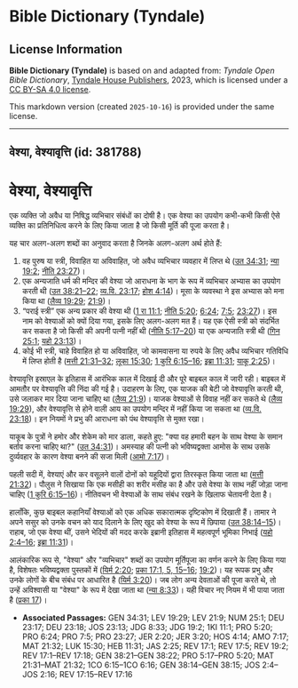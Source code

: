 # Bible Dictionary (Tyndale)

## License Information

**Bible Dictionary (Tyndale)** is based on and adapted from: _Tyndale Open Bible Dictionary_, [Tyndale House Publishers](https://tyndaleopenresources.com/), 2023, which is licensed under a [CC BY-SA 4.0 license](https://creativecommons.org/licenses/by-sa/4.0/legalcode.en).

This markdown version (created `2025-10-16`) is provided under the same license.



--------------------------------

## वेश्या, वेश्यावृत्ति (id: 381788)

वेश्या, वेश्यावृत्ति
====================

एक व्यक्ति जो अवैध या निषिद्ध व्यभिचार संबंधों का दोषी है। एक वेश्या का उपयोग कभी\-कभी किसी ऐसे व्यक्ति का प्रतिनिधित्व करने के लिए किया जाता है जो किसी मूर्ति की पूजा करता है।

यह चार अलग\-अलग शब्दों का अनुवाद करता है जिनके अलग\-अलग अर्थ होते हैं:

1. वह पुरुष या स्त्री, विवाहित या अविवाहित, जो अवैध व्यभिचार व्यवहार में लिप्त थे ([उत 34:31](https://ref.ly/Gen34:31); [न्या 19:2](https://ref.ly/Judg19:2); [नीति 23:27](https://ref.ly/Prov23:27))।
2. एक अन्यजाति धर्म की मन्दिर की वेश्या जो आराधना के भाग के रूप में व्यभिचार अभ्यास का उपयोग करती थी ([उत 38:21–22](https://ref.ly/Gen38:21-Gen38:22); [व्य.वि. 23:17](https://ref.ly/Deut23:17); [होश 4:14](https://ref.ly/Hos4:14))। मूसा के व्यवस्था ने इस अभ्यास को मना किया था ([लैव्य 19:29](https://ref.ly/Lev19:29); [21:9](https://ref.ly/Lev21:9))।
3. “पराई स्त्री” एक अन्य प्रकार की वेश्या थी ([1 रा 11:1](https://ref.ly/1Kgs11:1); [नीति 5:20](https://ref.ly/Prov5:20); [6:24](https://ref.ly/Prov6:24); [7:5](https://ref.ly/Prov7:5); [23:27](https://ref.ly/Prov23:27))। इस नाम को वेश्याओं को क्यों दिया गया, इसके लिए अलग\-अलग मत हैं। यह एक ऐसी स्त्री को संदर्भित कर सकता है जो किसी की अपनी पत्नी नहीं थी ([नीति 5:17–20](https://ref.ly/Prov5:17-Prov5:20)) या एक अन्यजाति स्त्री थी ([गिन 25:1](https://ref.ly/Num25:1); [यहो 23:13](https://ref.ly/Josh23:13))।
4. कोई भी स्त्री, चाहे विवाहित हो या अविवाहित, जो कामवासना या रुपये के लिए अवैध व्यभिचार गतिविधि में लिप्त होती है ([मत्ती 21:31–32](https://ref.ly/Matt21:31-Matt21:32); [लूका 15:30](https://ref.ly/Luke15:30); [1 कुरि 6:15–16](https://ref.ly/1Cor6:15-1Cor6:16); [इब्रा 11:31](https://ref.ly/Heb11:31); [याकू 2:25](https://ref.ly/Jas2:25))।

वेश्यावृत्ति इस्राएल के इतिहास में आरंभिक काल में दिखाई दी और पूरे बाइबल काल में जारी रही। बाइबल में आमतौर पर वेश्यावृत्ति की निंदा की गई है। उदाहरण के लिए, एक याजक की बेटी जो वेश्यावृत्ति करती थी, उसे जलाकर मार दिया जाना चाहिए था ([लैव्य 21:9](https://ref.ly/Lev21:9))। याजक वेश्याओं से विवाह नहीं कर सकते थे ([लैव्य 19:29](https://ref.ly/Lev19:29)), और वेश्यावृत्ति से होने वाली आय का उपयोग मन्दिर में नहीं किया जा सकता था ([व्य.वि. 23:18](https://ref.ly/Deut23:18))। इन नियमों ने प्रभु की आराधना को पंथ वेश्यावृत्ति से मुक्त रखा।

याकूब के पुत्रों ने हमोर और शेकेम को मार डाला, कहते हुए: "क्या वह हमारी बहन के साथ वेश्या के समान बर्ताव करना चाहिए था?" ([उत 34:31](https://ref.ly/Gen34:31))। अमस्याह की पत्नी को भविष्यद्वक्ता आमोस के साथ उसके दुर्व्यवहार के कारण वेश्या बनने की सजा मिली ([आमो 7:17](https://ref.ly/Amos7:17))।

पहली सदी में, वेश्याएं और कर वसूलने वालों दोनों को यहूदियों द्वारा तिरस्कृत किया जाता था ([मत्ती 21:32](https://ref.ly/Matt21:32))। पौलुस ने सिखाया कि एक मसीही का शरीर मसीह का है और उसे वेश्या के साथ नहीं जोड़ा जाना चाहिए ([1 कुरि 6:15–16](https://ref.ly/1Cor6:15-1Cor6:16))। नीतिवचन भी वेश्याओं के साथ संबंध रखने के खिलाफ चेतावनी देता है।

हालाँकि, कुछ बाइबल कहानियाँ वेश्याओं को एक अधिक सकारात्मक दृष्टिकोण में दिखाती हैं। तामार ने अपने ससुर को उनके वचन को याद दिलाने के लिए खुद को वेश्या के रूप में छिपाया ([उत 38:14–15](https://ref.ly/Gen38:14-Gen38:15))। राहाब, जो एक वेश्या थीं, उसने भेदियों की मदद करके इब्रानी इतिहास में महत्वपूर्ण भूमिका निभाई ([यहो 2:4–16](https://ref.ly/Josh2:4-Josh2:16); [इब्रा 11:31](https://ref.ly/Heb11:31))।

आलंकारिक रूप से, "वेश्या" और "व्यभिचार" शब्दों का उपयोग मूर्तिपूजा का वर्णन करने के लिए किया गया है, विशेषतः भविष्यद्वक्ता पुस्तकों में ([यिर्म 2:20](https://ref.ly/Jer2:20); [प्रका 17:1, 5, 15](https://ref.ly/Rev17:1,Rev17:5,Rev17:15-Rev17:16)[–](https://ref.ly/Rev17:1)[16](https://ref.ly/Rev17:1,Rev17:5,Rev17:15-Rev17:16); [19:2](https://ref.ly/Rev19:2))। यह रूपक प्रभु और उनके लोगों के बीच संबंध पर आधारित है ([यिर्म 3:20](https://ref.ly/Jer3:20))। जब लोग अन्य देवताओं की पूजा करते थे, तो उन्हें अविश्वासी या "वेश्या" के रूप में देखा जाता था ([न्या 8:33](https://ref.ly/Judg8:33))। यही विचार नए नियम में भी पाया जाता है ([प्रका 17](https://ref.ly/Rev17:1-Rev17:18))।

* **Associated Passages:** GEN 34:31; LEV 19:29; LEV 21:9; NUM 25:1; DEU 23:17; DEU 23:18; JOS 23:13; JDG 8:33; JDG 19:2; 1KI 11:1; PRO 5:20; PRO 6:24; PRO 7:5; PRO 23:27; JER 2:20; JER 3:20; HOS 4:14; AMO 7:17; MAT 21:32; LUK 15:30; HEB 11:31; JAS 2:25; REV 17:1; REV 17:5; REV 19:2; REV 17:1–REV 17:18; GEN 38:21–GEN 38:22; PRO 5:17–PRO 5:20; MAT 21:31–MAT 21:32; 1CO 6:15–1CO 6:16; GEN 38:14–GEN 38:15; JOS 2:4–JOS 2:16; REV 17:15–REV 17:16


